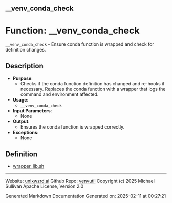 ## __venv_conda_check
# Function: __venv_conda_check
`__venv_conda_check` - Ensure conda function is wrapped and check for definition changes.
## Description
- **Purpose**:
  - Checks if the conda function definition has changed and re-hooks if necessary. Replaces
    the conda function with a wrapper that logs the command and environment affected.
- **Usage**:
  - `__venv_conda_check`
- **Input Parameters**:
  - None
- **Output**:
  - Ensures the conda function is wrapped correctly.
- **Exceptions**:
  - None

## Definition 

* [wrapper_lib.sh](../wrapper_lib_sh.md)
---

Website: [unixwzrd.ai](https://unixwzrd.ai)
Github Repo: [venvutil](https://github.com/unixwzrd/venvutil)
Copyright (c) 2025 Michael Sullivan
Apache License, Version 2.0

Generated Markdown Documentation
Generated on: 2025-02-11 at 00:27:21
